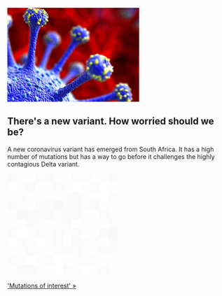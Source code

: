 
![There's a new variant. How worried should we be?](./20210904175837.png)
## There's a new variant. How worried should we be?

A new coronavirus variant has emerged from South Africa. It has a high number of mutations but has a way to go before it challenges the highly contagious Delta variant.

![pic](../square_bg.png)

['Mutations of interest' »](https://www.yahoo.com/news/c-1-2-coronavirus-variant-204839864.html)
